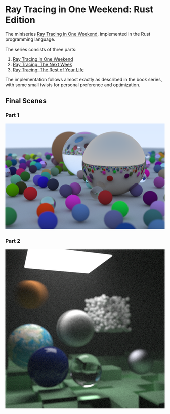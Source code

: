 # Ray Tracing in One Weekend: Rust Edition

The miniseries [Ray Tracing in One Weekend](https://raytracing.github.io/),
implemented in the Rust programming language.

The series consists of three parts:

1) [Ray Tracing in One Weekend](https://raytracing.github.io/books/RayTracingInOneWeekend.html)
2) [Ray Tracing: The Next Week](https://raytracing.github.io/books/RayTracingTheNextWeek.html)
3) [Ray Tracing: The Rest of Your Life](https://raytracing.github.io/books/RayTracingTheRestOfYourLife.html)

The implementation follows almost exactly as described in the book series,
with some small twists for personal preference and optimization.

## Final Scenes

### Part 1
![scene_part1](https://github.com/sfriedowitz/raytracing-weekend/blob/main/images/scene_part1_final.png)

### Part 2
![scene_part2](https://github.com/sfriedowitz/raytracing-weekend/blob/main/images/scene_part2_final.png)
